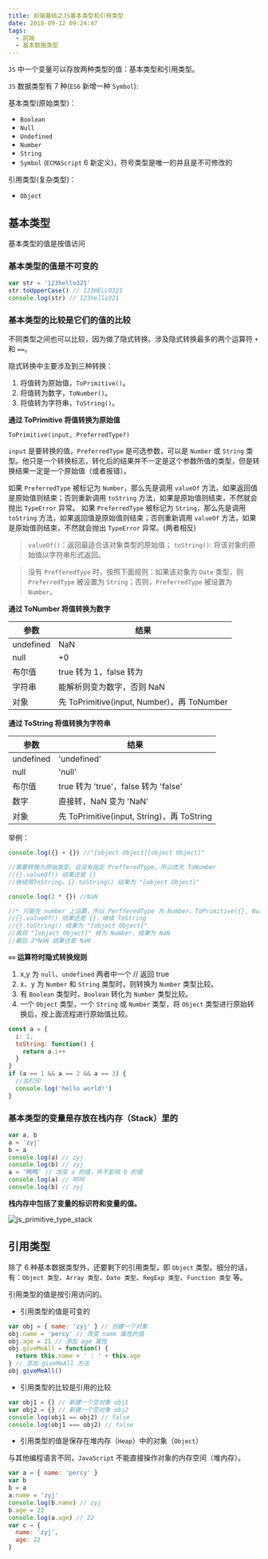 ```yaml
---
title: 前端基础之JS基本类型和引用类型
date: 2018-09-12 09:24:47
tags:
  - 前端
  - 基本数据类型
---
```


`JS` 中一个变量可以存放两种类型的值：基本类型和引用类型。

<!-- more -->

`JS` 数据类型有 7 种(`ES6` 新增一种 `Symbol`):

基本类型(原始类型)：

- `Boolean`
- `Null`
- `Undefined`
- `Number`
- `String`
- `Symbol` (`ECMAScript` 6 新定义)，符号类型是唯一的并且是不可修改的

引用类型(复杂类型)：

- `Object`

## 基本类型

基本类型的值是按值访问

### 基本类型的值是不可变的

```js
var str = '123hello321'
str.toUpperCase() // 123HELLO321
console.log(str) // 123hello321
```

### 基本类型的比较是它们的值的比较

不同类型之间也可以比较，因为做了隐式转换。涉及隐式转换最多的两个运算符 `+` 和 `==`。

隐式转换中主要涉及到三种转换：

1. 将值转为原始值，`ToPrimitive()`。
2. 将值转为数字，`ToNumber()`。
3. 将值转为字符串，`ToString()`。

**通过 ToPrimitive 将值转换为原始值**

`ToPrimitive(input, PreferredType?)`

`input` 是要转换的值，`PreferredType` 是可选参数，可以是 `Number` 或 `String` 类型。他只是一个转换标志，转化后的结果并不一定是这个参数所值的类型，但是转换结果一定是一个原始值（或者报错）。

如果 `PreferredType` 被标记为 `Number`，那么先是调用 `valueOf` 方法，如果返回值是原始值则结束；否则重新调用 `toString` 方法，如果是原始值则结束，不然就会抛出 `TypeError` 异常。
如果 `PreferredType` 被标记为 `String`，那么先是调用 `toString` 方法，如果返回值是原始值则结束；否则重新调用 `valueOf` 方法，如果是原始值则结束，不然就会抛出 `TypeError` 异常。(两者相反)

> `valueOf()`：返回最适合该对象类型的原始值；
> `toString()`: 将该对象的原始值以字符串形式返回。

> 没有 `PrefferedType` 时，按照下面规则：如果该对象为 `Date` 类型，则 `PreferredType` 被设置为 `String`；否则，`PreferredType` 被设置为 `Number`。

**通过 ToNumber 将值转换为数字**

| 参数      | 结果                                       |
| --------- | ------------------------------------------ |
| undefined | NaN                                        |
| null      | +0                                         |
| 布尔值    | true 转为 1，false 转为                    |
| 字符串    | 能解析则变为数字，否则 NaN                 |
| 对象      | 先 ToPrimitive(input, Number)，再 ToNumber |

**通过 ToString 将值转换为字符串**

| 参数      | 结果                                       |
| --------- | ------------------------------------------ |
| undefined | 'undefined'                                |
| null      | 'null'                                     |
| 布尔值    | true 转为 'true'，false 转为 'false'       |
| 数字      | 直接转，NaN 变为 'NaN'                     |
| 对象      | 先 ToPrimitive(input, String)，再 ToString |

举例：

```js
console.log({} + {}) //"[object Object][object Object]"

//需要转换为原始类型，且没有指定 PrefferedType，所以优先 ToNumber
//{}.valueOf() 结果还是 {}
//继续用ToString，{}.toString() 结果为 "[object Object]"
```

```js
console.log(2 * {}) //NaN

//* 只能在 number 上运算，所以 PerfferedType 为 Number，ToPrimitive({}, Number)
//{}.valueOf() 结果还是 {}，继续 ToString
//{}.toString() 结果为 "[object Object]"
//再将 "[object Object]" 转为 Number，结果为 NaN
//最后 2*NaN 结果还是 NaN
```

**`==` 运算符时隐式转换规则**

1. x,y 为 `null`、`undefined` 两者中一个 // 返回 true
2. x、y 为 `Number` 和 `String` 类型时，则转换为 `Number` 类型比较。
3. 有 `Boolean` 类型时，`Boolean` 转化为 `Number` 类型比较。
4. 一个 `Object` 类型，一个 `String` 或 `Number` 类型，将 `Object` 类型进行原始转换后，按上面流程进行原始值比较。

```js
const a = {
  i: 1,
  toString: function() {
    return a.i++
  }
}
if (a == 1 && a == 2 && a == 3) {
  //会打印
  console.log('hello world!')
}
```

### 基本类型的变量是存放在栈内存（Stack）里的

```js
var a, b
a = 'zyj'
b = a
console.log(a) // zyj
console.log(b) // zyj
a = '呵呵' // 改变 a 的值，并不影响 b 的值
console.log(a) // 呵呵
console.log(b) // zyj
```

**栈内存中包括了变量的标识符和变量的值。**

![js_primitive_type_stack](/assets/img/js_primitive_type_stack.png)

## 引用类型

除了 6 种基本数据类型外，还要剩下的引用类型，即 `Object` 类型。细分的话，有：`Object 类型`、`Array 类型`、`Date 类型`、`RegExp 类型`、`Function 类型` 等。

引用类型的值是按引用访问的。

- 引用类型的值是可变的

```js
var obj = { name: 'zyj' } // 创建一个对象
obj.name = 'percy' // 改变 name 属性的值
obj.age = 21 // 添加 age 属性
obj.giveMeAll = function() {
  return this.name + ' : ' + this.age
} // 添加 giveMeAll 方法
obj.giveMeAll()
```

- 引用类型的比较是引用的比较

```js
var obj1 = {} // 新建一个空对象 obj1
var obj2 = {} // 新建一个空对象 obj2
console.log(obj1 == obj2) // false
console.log(obj1 === obj2) // false
```

- 引用类型的值是保存在堆内存（`Heap`）中的对象（`Object`）

与其他编程语言不同，`JavaScript` 不能直接操作对象的内存空间（堆内存）。

```js
var a = { name: 'percy' }
var b
b = a
a.name = 'zyj'
console.log(b.name) // zyj
b.age = 22
console.log(a.age) // 22
var c = {
  name: 'zyj',
  age: 22
}
```
